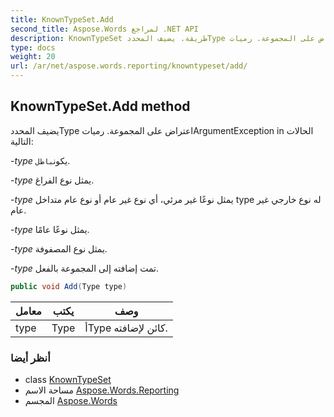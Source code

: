```yaml
---
title: KnownTypeSet.Add
second_title: Aspose.Words لمراجع .NET API
description: KnownTypeSet طريقة. يضيف المحددType اعتراض على المجموعة. رمياتArgumentException in الحالات التالية
type: docs
weight: 20
url: /ar/net/aspose.words.reporting/knowntypeset/add/
---
```

## KnownTypeSet.Add method

يضيف المحددType اعتراض على المجموعة. رمياتArgumentException in الحالات التالية:

-*type* يكون`باطل`.

-*type* يمثل نوع الفراغ.

-*type* يمثل نوعًا غير مرئي، أي نوع غير عام أو نوع عام متداخل type له نوع خارجي غير عام.

-*type* يمثل نوعًا عامًا.

-*type* يمثل نوع المصفوفة.

-*type* تمت إضافته إلى المجموعة بالفعل.

```csharp
public void Add(Type type)
```

| معامل | يكتب | وصف |
| --- | --- | --- |
| type | Type | أType كائن لإضافته. |

### أنظر أيضا

* class [KnownTypeSet](../)
* مساحة الاسم [Aspose.Words.Reporting](../../knowntypeset/)
* المجسم [Aspose.Words](../../../)



